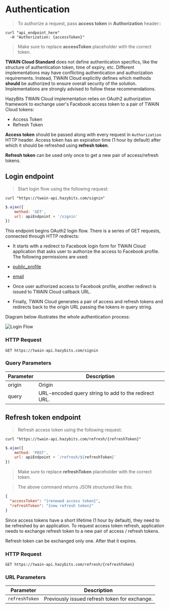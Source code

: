 # Authentication

> To authorize a request, pass **access token** in **Authorization** header::

```shell
curl "api_endpoint_here"
  -H "Authorization: {accessToken}"
```

> Make sure to replace **accessToken** placeholder with the correct token.

<aside class="notice">
<b>TWAIN Cloud Standard</b> does not define authentication specifics, like the structure of
authentication token, time of expiry, etc. Different implementations may have conflicting
authentication and authorization requirements. Instead, TWAIN Cloud explicitly defines which
methods <b>should</b> be authorized to ensure overall security of the solution. Implementations
are strongly advised to follow these recommendations.
</aside>

HazyBits TWAIN Cloud implementation relies on OAuth2 authorization framework to exchange
user's Facebook access token to a pair of TWAIN Cloud tokens:

- Access Token
- Refresh Token

**Access token** should be passed along with every request in `Authorization` HTTP header. Access token
has an expiration time (1 hour by default) after which it should be refreshed using **refresh token**.

**Refresh token** can be used only once to get a new pair of access/refresh tokens.

## Login endpoint

> Start login flow using the following request:

```shell
curl "https://twain-api.hazybits.com/signin"
```

```javascript
$.ajax({
    method: 'GET',
    url: apiEndpoint + '/signin'
})
```

This endpoint begins OAuth2 login flow. There is a series of GET requests,
connected through HTTP redirects:

- It starts with a redirect to Facebook login form for TWAIN Cloud application 
that asks user to authorize the access to Facebook profile. The following permissions are used:
 - [public_profile](https://developers.facebook.com/docs/facebook-login/permissions/#reference-public_profile)
 - [email](https://developers.facebook.com/docs/facebook-login/permissions/#reference-email)

- Once user authorized access to Facebook profile, another redirect is 
issued to TWAIN Cloud callback URL.

- Finally, TWAIN Cloud generates a pair of access and refresh tokens 
and redirects back to the origin URL passing the tokens in query string.

Diagram below illustrates the whole authentication process:

![Login Flow](images/login_sequence.png)

### HTTP Request

`GET https://twain-api.hazybits.com/signin`

### Query Parameters

Parameter | Description
--------- | -----------
origin | Origin
query  | URL-encoded query string to add to the redirect URL.

## Refresh token endpoint

> Refresh access token using the following request:

```shell
curl "https://twain-api.hazybits.com/refresh/{refreshToken}"
```

```javascript
$.ajax({
    method: 'POST',
    url: apiEndpoint + `/refresh/${refreshToken}`
})
```

> Make sure to replace **refreshToken** placeholder with the correct token.

> The above command returns JSON structured like this:

```json
{
  "accessToken": "{renewed access token}", 
  "refreshToken": "{new refresh token}"
}
```

Since access tokens have a short lifetime (1 hour by default), they need to
be refreshed by an application. To request access token refresh, application
needs to exchange refresh token to a new pair of access / refresh tokens.

<aside class="notice">
Refresh token can be exchanged only one. After that it expires.
</aside>

### HTTP Request

`GET https://twain-api.hazybits.com/refresh/{refreshToken}`

### URL Parameters

Parameter | Description
--------- | -----------
`refreshToken` | Previously issued refresh token for exchange.
